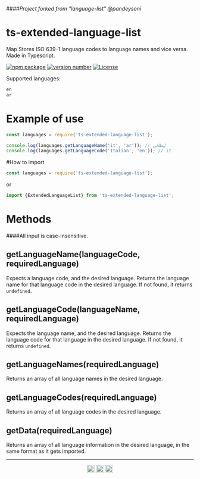 ####_Project forked from "language-list" @pandeysoni_

ts-extended-language-list
============

Map Stores ISO 639-1 language codes to language names and vice versa. Made in Typescript.

[![npm package](https://img.shields.io/badge/npm%20i-ts--extended--language--list-brightgreen)](https://www.npmjs.com/package/ts-extended-language-list)
[![version number](https://img.shields.io/badge/version-0.0.1-green)](https://github.com/sdonafets/language-list/blob/master/CHANGELOG.md)
[![License](https://img.shields.io/badge/license-BSD-blue)](https://github.com/sdonafets/language-list/blob/master/LICENSE)

Supported languages:
``` js
en
ar
```

# Example of use

``` js
const languages = require('ts-extended-language-list');

console.log(languages.getLanguageName('it', 'ar')); // إيطالي
console.log(languages.getLanguageCode('Italian', 'en')); // it
```

#How to import

``` js
const languages = require('ts-extended-language-list');
```

or

``` js
import {ExtendedLanguageList} from 'ts-extended-language-list';
```

# Methods
####All input is case-insensitive.


## getLanguageName(languageCode, requiredLanguage)

Expects a language code, and the desired language.
Returns the language name for that language code in the desired language.
If not found, it returns `undefined`.

## getLanguageCode(languageName, requiredLanguage)

Expects the language name, and the desired language.
Returns the language code for that language in the desired language.
If not found, it returns `undefined`.

## getLanguageNames(requiredLanguage)

Returns an array of all language names in the desired language.

## getLanguageCodes(requiredLanguage)

Returns an array of all language codes in the desired language.

## getData(requiredLanguage)

Returns an array of all language information in the desired language, in the same format as it gets imported.

---
<p align="center">
<a href="https://github.com/" title="Github"><img src="https://github.com/tomchen/stack-icons/raw/master/logos/github-icon.svg" alt="Github" width="21px" height="21px"></a> <a href="https://www.npmjs.com/" title="npm"><img src="https://github.com/tomchen/stack-icons/raw/master/logos/npm.svg" alt="npm" width="21px" height="21px"></a> <a href="https://www.typescriptlang.org/" title="Typescript"><img src="https://github.com/tomchen/stack-icons/raw/master/logos/typescript-icon.svg" alt="Typescript" width="21px" height="21px"></a> 
</p>